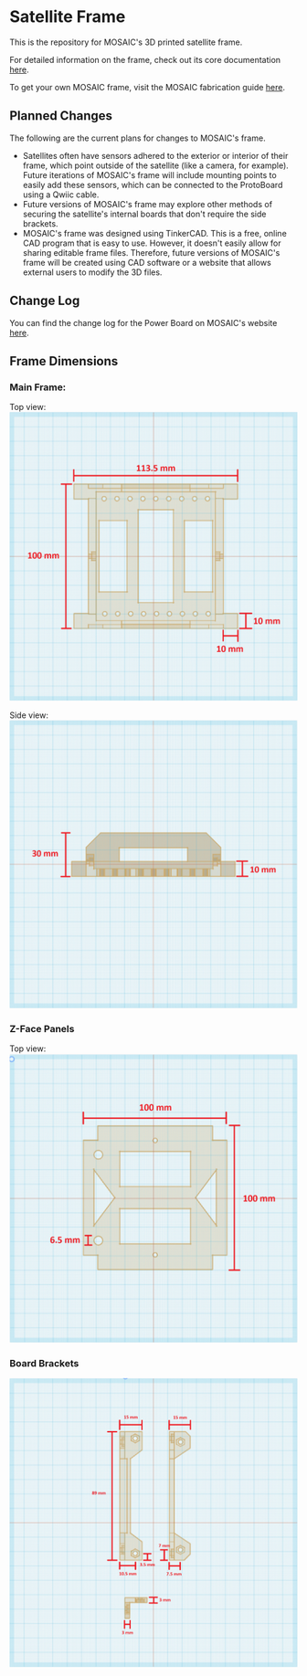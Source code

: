 # Satellite Frame

This is the repository for MOSAIC's 3D printed satellite frame.

For detailed information on the frame, check out its core documentation [here](https://www.mosaicsat.org/core_documentation/hardware/frame/).

To get your own MOSAIC frame, visit the MOSAIC fabrication guide [here](https://www.mosaicsat.org/getting_mosaic/).

## Planned Changes

The following are the current plans for changes to MOSAIC's frame. 

- Satellites often have sensors adhered to the exterior or interior of their frame, which point outside of the satellite (like a camera, for example). Future iterations of MOSAIC's frame will include mounting points to easily add these sensors, which can be connected to the ProtoBoard using a Qwiic cable. 
- Future versions of MOSAIC's frame may explore other methods of securing the satellite's internal boards that don't require the side brackets. 
- MOSAIC's frame was designed using TinkerCAD. This is a free, online CAD program that is easy to use. However, it doesn't easily allow for sharing editable frame files. Therefore, future versions of MOSAIC's frame will be created using CAD software or a website that allows external users to modify the 3D files. 

## Change Log

You can find the change log for the Power Board on MOSAIC's website [here](https://www.mosaicsat.org/core_documentation/hardware/frame/change_log/). 

## Frame Dimensions

### Main Frame:

Top view: 
![Main Frame Top View Dimensions](images/frame_top_dim.png)

Side view:
![Main Frame side View Dimensions](images/frame_side_dim.png)

### Z-Face Panels

Top view:
![Z-Face Panel Top View Dimensions](images/zface_top_dim.png)

### Board Brackets

![Board Brackets Dimensions](images/bracket_dim.png)
